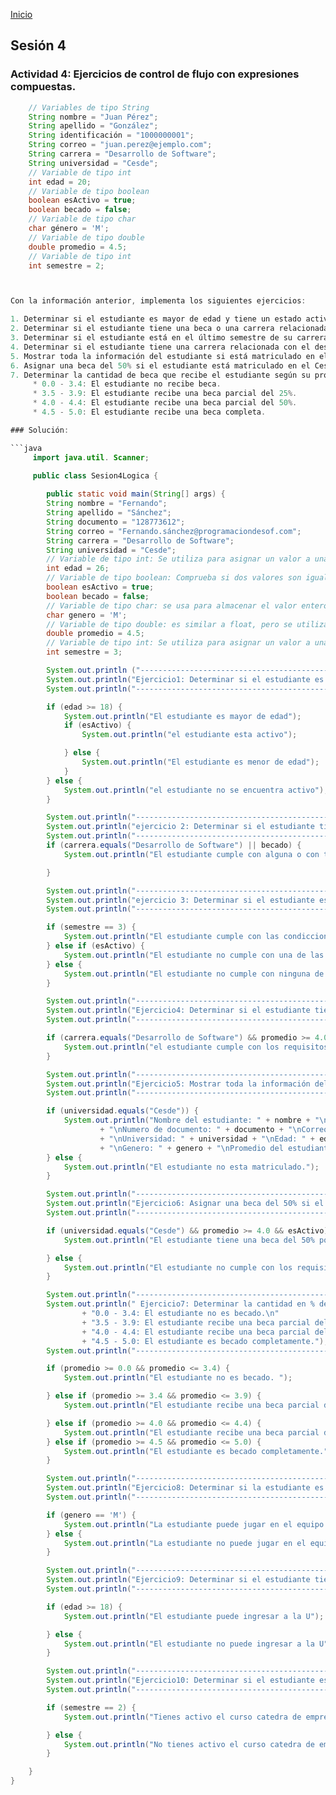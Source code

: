 <!-- No borrar o modificar -->
[Inicio](./index.md)

## Sesión 4


### Actividad 4: Ejercicios de control de flujo con expresiones compuestas.

```java
    // Variables de tipo String
    String nombre = "Juan Pérez";
    String apellido = "González";
    String identificación = "1000000001";
    String correo = "juan.perez@ejemplo.com";
    String carrera = "Desarrollo de Software";
    String universidad = "Cesde";
    // Variable de tipo int
    int edad = 20;
    // Variable de tipo boolean
    boolean esActivo = true;
    boolean becado = false;
    // Variable de tipo char
    char género = 'M';
    // Variable de tipo double
    double promedio = 4.5;
    // Variable de tipo int
    int semestre = 2;



Con la información anterior, implementa los siguientes ejercicios:

1. Determinar si el estudiante es mayor de edad y tiene un estado activo.
2. Determinar si el estudiante tiene una beca o una carrera relacionada con el desarrollo de software.
3. Determinar si el estudiante está en el último semestre de su carrera y tiene un estado activo.
4. Determinar si el estudiante tiene una carrera relacionada con el desarrollo de software y un promedio superior a 4.0.
5. Mostrar toda la información del estudiante si está matriculado en el Cesde.
6. Asignar una beca del 50% si el estudiante está matriculado en el Cesde, tiene un promedio superior a 4.0 y está activo.
7. Determinar la cantidad de beca que recibe el estudiante según su promedio:
     * 0.0 - 3.4: El estudiante no recibe beca.
     * 3.5 - 3.9: El estudiante recibe una beca parcial del 25%.
     * 4.0 - 4.4: El estudiante recibe una beca parcial del 50%.
     * 4.5 - 5.0: El estudiante recibe una beca completa.

### Solución:

```java
     import java.util. Scanner;
     
     public class Sesion4Logica {

        public static void main(String[] args) {
        String nombre = "Fernando";
        String apellido = "Sánchez";
        String documento = "128773612";
        String correo = "Fernando.sánchez@programaciondesof.com";
        String carrera = "Desarrollo de Software";
        String universidad = "Cesde";
        // Variable de tipo int: Se utiliza para asignar un valor a una variable de tipo entero.
        int edad = 26;
        // Variable de tipo boolean: Comprueba si dos valores son iguales.
        boolean esActivo = true;
        boolean becado = false;
        // Variable de tipo char: se usa para almacenar el valor entero de un miembro del juego de caracteres que se puede representar.
        char genero = 'M';
        // Variable de tipo double: es similar a float, pero se utiliza cuando la precisión de una variable de coma flotante no es suficiente
        double promedio = 4.5;
        // Variable de tipo int: Se utiliza para asignar un valor a una variable de tipo entero.
        int semestre = 3;

        System.out.println ("-----------------------------------------------------------------------------------");
        System.out.println("Ejercicio1: Determinar si el estudiante es mayor de edad y se encuentra activo.");
        System.out.println("-----------------------------------------------------------------------------------");

        if (edad >= 18) {
            System.out.println("El estudiante es mayor de edad");
            if (esActivo) {
                System.out.println("el estudiante esta activo");

            } else {
                System.out.println("El estudiante es menor de edad");
            }
        } else {
            System.out.println("el estudiante no se encuentra activo");
        }

        System.out.println("---------------------------------------------------------------------------------------------------------------");
        System.out.println("ejercicio 2: Determinar si el estudiante tiene una beca o una carrera relacionada con el desarrollo de software.");
        System.out.println("---------------------------------------------------------------------------------------------------------------");
        if (carrera.equals("Desarrollo de Software") || becado) {
            System.out.println("El estudiante cumple con alguna o con todas las condicciones");

        }

        System.out.println("---------------------------------------------------------------------------------------------------------");
        System.out.println("ejercicio 3: Determinar si el estudiante está en el último semestre de su carrera y tiene un estado activo.");
        System.out.println("----------------------------------------------------------------------------------------------------------");

        if (semestre == 3) {
            System.out.println("El estudiante cumple con las condicciones");
        } else if (esActivo) {
            System.out.println("El estudiante no cumple con una de las condiciones, pero si con una ");
        } else {
            System.out.println("El estudiante no cumple con ninguna de las condiciones.");
        }

        System.out.println("------------------------------------------------------------------------------------------------------------------");
        System.out.println("Ejercicio4: Determinar si el estudiante tiene una carrera relacionada con el desarrollo de software y un promedio superior a 4.0.");
        System.out.println("-----------------------------------------------------------------------------------------------------------------------");

        if (carrera.equals("Desarrollo de Software") && promedio >= 4.0) {
            System.out.println("el estudiante cumple con los requisitos");
        }

        System.out.println("-------------------------------------------------------------------------------------------------------");
        System.out.println("Ejercicio5: Mostrar toda la información del estudiante si está matriculado.");
        System.out.println("-------------------------------------------------------------------------------------------------------");

        if (universidad.equals("Cesde")) {
            System.out.println("Nombre del estudiante: " + nombre + "\napellido del  estudiante: " + apellido
                    + "\nNumero de documento: " + documento + "\nCorreo: " + correo + "\nNombre de carrera: " + carrera
                    + "\nUniversidad: " + universidad + "\nEdad: " + edad + "\nEstado del estudiante: " + esActivo + "\nTiene beca: " + becado
                    + "\nGenero: " + genero + "\nPromedio del estudiante: " + promedio + "\nSemestre: " + semestre);
        } else {
            System.out.println("El estudiante no esta matriculado.");
        }

        System.out.println("---------------------------------------------------------------------------------------------------------");
        System.out.println("Ejercicio6: Asignar una beca del 50% si el estudiante está matriculado en el Cesde, si tiene un promedio superior a 4.0 y si está activo.");
        System.out.println("--------------------------------------------------------------------------------------------------------------");

        if (universidad.equals("Cesde") && promedio >= 4.0 && esActivo) {
            System.out.println("El estudiante tiene una beca del 50% por cumplir con los requisitos. ");

        } else {
            System.out.println("El estudiante no cumple con los requisitos, por tal motivo no tiene beca");
        }

        System.out.println("------------------------------------------------------------------------------------");
        System.out.println(" Ejercicio7: Determinar la cantidad en % de beca que recibe el estudiante según su promedio estudiantil.:\n"
                + "0.0 - 3.4: El estudiante no es becado.\n"
                + "3.5 - 3.9: El estudiante recibe una beca parcial del 25%.\n"
                + "4.0 - 4.4: El estudiante recibe una beca parcial del 50%.\n"
                + "4.5 - 5.0: El estudiante es becado completamente.");
        System.out.println("--------------------------------------------------------------------------------------");

        if (promedio >= 0.0 && promedio <= 3.4) {
            System.out.println("El estudiante no es becado. ");

        } else if (promedio >= 3.4 && promedio <= 3.9) {
            System.out.println("El estudiante recibe una beca parcial del 25%. ");

        } else if (promedio >= 4.0 && promedio <= 4.4) {
            System.out.println("El estudiante recibe una beca parcial del 50%.");
        } else if (promedio >= 4.5 && promedio <= 5.0) {
            System.out.println("El estudiante es becado completamente.");
        }

        System.out.println("-----------------------------------------------------------------------------------------");
        System.out.println("Ejercicio8: Determinar si la estudiante es mujer, puede jugar en el equipo de volleyball");
        System.out.println("------------------------------------------------------------------------------------------");

        if (genero == 'M') {
            System.out.println("La estudiante puede jugar en el equipo de volleyball");
        } else {
            System.out.println("La estudiante no puede jugar en el equipo de volleyball.");
        }

        System.out.println("--------------------------------------------------------------------------------------------------------------------");
        System.out.println("Ejercicio9: Determinar si el estudiante tiene una edad mayor o igual a 18 para poder ingresar a la U");
        System.out.println("-------------------------------------------------------------------------------------------------------------------");

        if (edad >= 18) {
            System.out.println("El estudiante puede ingresar a la U");

        } else {
            System.out.println("El estudiante no puede ingresar a la U");
        }

        System.out.println("--------------------------------------------------------------------------------------------------");
        System.out.println("Ejercicio10: Determinar si el estudiante esta en el segundo semestre para habilitar el curso catedra de emprendedor. ");
        System.out.println("---------------------------------------------------------------------------------------------------------------");

        if (semestre == 2) {
            System.out.println("Tienes activo el curso catedra de emprendedor.");

        } else {
            System.out.println("No tienes activo el curso catedra de emprendedor.");
        }

    }
}





